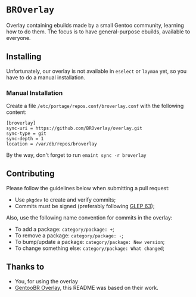 # `BROverlay`
Overlay containing ebuilds made by a small Gentoo community, learning how to do them. The focus is to have general-purpose ebuilds, available to everyone.

## Installing 
Unfortunately, our overlay is not available in `eselect` or `layman` yet, so you have to do a manual installation.

### Manual Installation
Create a file `/etc/portage/repos.conf/broverlay.conf` with the following content:
```
[broverlay]
sync-uri = https://github.com/BROverlay/overlay.git
sync-type = git
sync-depth = 1
location = /var/db/repos/broverlay
```
By the way, don't forget to run `emaint sync -r broverlay`

## Contributing
Please follow the guidelines below when submitting a pull request:

* Use `pkgdev` to create and verify commits;
* Commits must be signed (preferably following [GLEP 63][glep63]);
 
Also, use the following name convention for commits in the overlay:

* To add a package: `category/package: +`;
* To remove a package: `category/package: -`;
* To bump/update a package: `category/package: New version`;
* To change something else: `category/package: What changed`;

## Thanks to
* You, for using the overlay
* [GentooBR Overlay][gentoobr], this README was based on their work.

[glep63]: https://www.gentoo.org/glep/glep-0063.html
[gentoobr]: https://github.com/gentoobr/
